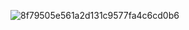 ![8f79505e561a2d131c9577fa4c6cd0b6](https://github.com/simpleexam/OOP_3/assets/120087135/042bc9b4-c6f4-457f-af97-110b4244d7ef)
